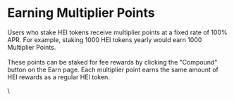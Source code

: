 # Earning Multiplier Points

Users who stake HEI tokens receive multiplier points at a fixed rate of 100% APR. For example, staking 1000 HEI tokens yearly would earn 1000 Multiplier Points. \
\
These points can be staked for fee rewards by clicking the "Compound" button on the Earn page. Each multiplier point earns the same amount of HEI rewards as a regular HEI token.

\
